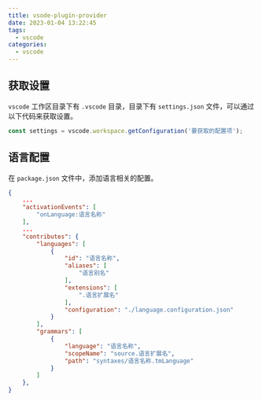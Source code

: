 ```yaml
---
title: vsode-plugin-provider
date: 2023-01-04 13:22:45
tags:
  - vscode
categories:
  - vscode
---
```

## 获取设置
`vscode` 工作区目录下有 `.vscode` 目录，目录下有 `settings.json` 文件，可以通过以下代码来获取设置。
```typescript
const settings = vscode.workspace.getConfiguration('要获取的配置项');
```
## 语言配置
在 `package.json` 文件中，添加语言相关的配置。
```json
{
    ...
    "activationEvents": [
		"onLanguage:语言名称"
	],
    ...
    "contributes": {
		"languages": [
			{
				"id": "语言名称",
				"aliases": [
					"语言别名"
				],
				"extensions": [
					".语言扩展名"
				],
				"configuration": "./language.configuration.json"
			}
		],
		"grammars": [
			{
				"language": "语言名称",
				"scopeName": "source.语言扩展名",
				"path": "syntaxes/语言名称.tmLanguage"
			}
		]
	},
}
``` 


